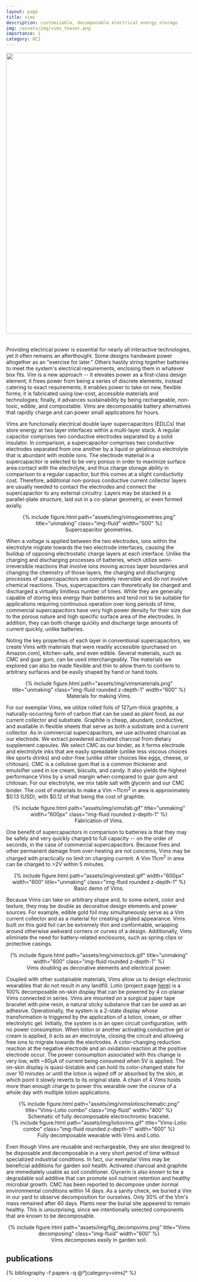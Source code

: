 ```yaml
---
layout: page
title: vims
description: customizable, decomposable electrical energy storage
img: /assets/img/vims_teaser.png
importance: 1
category: HCI
---
```

<div class="row justify-content-sm-center">
        <img src="{{ '/assets/img/vims.png' | relative_url }}" alt="" title="unmaking" width="760"/>
</div>
<br><br>
Providing electrical power is essential for nearly all interactive technologies, yet it often remains an afterthought. Some designs handwave power altogether as an "exercise for later." Others hastily string together batteries to meet the system's electrical requirements, enclosing them in whatever box fits. Vim is a new approach -- it elevates power as a first-class design element; it frees power from being a series of discrete elements, instead catering to exact requirements; it enables power to take on new, flexible forms; it is fabricated using low-cost, accessible materials and technologies; finally, it advances sustainability by being rechargeable, non-toxic, edible, and compostable. Vims are decomposable battery alternatives that rapidly charge and can power small applications for hours.

Vims are functionally electrical double layer supercapacitors (EDLCs) that store energy at two layer interfaces within a multi-layer stack. A regular capacitor comprises two conductive electrodes separated by a solid insulator. In comparison, a supercapacitor comprises two conductive electrodes separated from one another by a liquid or gelatinous electrolyte that is abundant with mobile ions. The electrode material in a supercapacitor is selected to be very porous in order to maximize surface area contact with the electrolyte, and thus charge storage ability in comparison to a regular capacitor, but this comes at a slight conductivity cost. Therefore, additional non-porous conductive current collector layers are usually needed to contact the electrodes and connect the supercapacitor to any external circuitry. Layers may be stacked in a parallel-plate structure, laid out in a co-planar geometry, or even formed axially.

<center>
<div class="row">
    <div class="col-sm mt-3 mt-md-0">
        {% include figure.html path="assets/img/vimsgeometries.png" title="unmaking" class="img-fluid" width="500" %}
    </div>
</div>
<div class="caption">
    Supercapacitor geometries.
</div>
</center>

When a voltage is applied between the two electrodes, ions within the electrolyte migrate towards the two electrode interfaces, causing the buildup of opposing electrostatic charge layers at each interface. Unlike the charging and discharging processes of batteries, which utilize semi-irreversible reactions that involve ions moving across layer boundaries and changing the chemistry of those layers, the charging and discharging processes of supercapacitors are completely reversible and do not involve chemical reactions. Thus, supercapacitors can theoretically be charged and discharged a virtually limitless number of times. While they are generally capable of storing less energy than batteries and tend not to be suitable for applications requiring continuous operation over long periods of time, commercial supercapacitors have very high power density for their size due to the porous nature and high specific surface area of the electrodes. In addition, they can both charge quickly and discharge large amounts of current quickly, unlike batteries.

Noting the key properties of each layer in conventional supercapacitors, we create Vims with materials that were readily accessible (purchased on Amazon.com), kitchen-safe, and even edible. Several materials, such as CMC and guar gum, can be used interchangeably. The materials we explored can also be made flexible and thin to allow them to conform to arbitrary surfaces and be easily shaped by hand or hand tools.
<center>
<div class="row">
    <div class="col-sm mt-3 mt-md-0">
        {% include figure.html path="assets/img/vimsmaterials.png" title="unmaking" class="img-fluid rounded z-depth-1" width="600" %}
    </div>
</div>
<div class="caption">
    Materials for making Vims.
</div>
</center>

For our exemplar Vims, we utilize rolled foils of 127µm-thick graphite, a naturally-occurring form of carbon that can be used as plant food, as our current collector and substrate. Graphite is cheap, abundant, conductive, and available in flexible sheets that serve as both a substrate and a current collector. As in commercial supercapacitors, we use activated charcoal as our electrode. We extract powdered activated charcoal from dietary supplement capsules. We select CMC as our binder, as it forms electrode and electrolyte inks that are easily spreadable (unlike less viscous choices like sports drinks) and odor-free (unlike other choices like eggs, cheese, or chitosan). CMC is a cellulose gum that is a common thickener and emulsifier used in ice cream, biscuits, and candy. It also yields the highest performance Vims by a small margin when compared to guar gum and chitosan. For our electrolyte, we mix table salt with glycerin and our CMC binder. The cost of materials to make a Vim ~11cm<sup>2</sup> in area is approximately $0.13 (USD), with $0.12 of that being the cost of graphite.

<center>
<div class="row">
    <div class="col-sm mt-3 mt-md-0">
        {% include figure.html path="assets/img/vimsfab.gif" title="unmaking" width="600px" class="img-fluid rounded z-depth-1" %}
    </div>
</div>
<div class="caption">
    Fabrication of Vims.
</div>
</center>

One benefit of supercapacitors in comparison to batteries is that they may be safely and very quickly charged to full capacity -- on the order of seconds, in the case of commercial supercapacitors. Because fires and other permanent damage from over-heating are not concerns, Vims may be charged with practically no limit on charging current. A Vim 11cm<sup>2</sup> in area can be charged to >2V within 5 minutes.

<center>
<div class="row">
    <div class="col-sm mt-3 mt-md-0">
        {% include figure.html path="assets/img/vimstest.gif" width="600px" width="600" title="unmaking" class="img-fluid rounded z-depth-1" %}
    </div>
</div>
<div class="caption">
    Basic demo of Vims.
</div>
</center>

Because Vims can take on arbitrary shape and, to some extent, color and texture, they may be double as decorative design elements and power sources. For example, edible gold foil may simultaneously serve as a Vim current collector and as a material for creating a gilded appearance. Vims built on this gold foil can be extremely thin and conformable, wrapping around otherwise awkward corners or curves of a design. Additionally, Vims eliminate the need for battery-related enclosures, such as spring clips or protective casings.
<center>
<div class="row">
    <div class="col-sm mt-3 mt-md-0">
        {% include figure.html path="assets/img/vimsclock.gif" title="unmaking" width="600" class="img-fluid rounded z-depth-1" %}
    </div>
</div>
<div class="caption">
    Vims doubling as decorative elements and electrical power.
</div>
</center>

Coupled with other sustainable materials, Vims allow us to design electronic wearables that do not result in any landfill. Lotio (project page <a href="../lotio/">here</a>) is a 100% decomposable on-skin display that can be powered by 4 co-planar Vims connected in series. Vims are mounted on a surgical paper tape bracelet with pine resin, a natural sticky substance that can be used as an adhesive. Operationally, the system is a 2-state display whose transformation is triggered by the application of a lotion, cream, or other electrolytic gel. Initially, the system is in an open circuit configuration, with no power consumption. When lotion or another activating conductive gel or cream is applied, it acts as an electrolyte, closing the circuit and allowing free ions to migrate towards the electrodes. A color-changing reduction reaction at the negative electrode and an oxidation reaction at the positive electrode occur. The power consumption associated with this change is very low, with ~60µA of current being consumed when 5V is applied. The on-skin display is quasi-bistable and can hold its color-changed state for over 10 minutes or until the lotion is wiped off or absorbed by the skin, at which point it slowly reverts to its original state. A chain of 4 Vims holds more than enough charge to power this wearable over the course of a whole day with multiple lotion applications.

<center><div class="row">
    <div class="col-sm mt-3 mt-md-0">
        {% include figure.html path="assets/img/vimslotioschematic.png" title="Vims-Lotio combo" class="img-fluid" width="400" %}
    </div>
</div>
<div class="caption">
    Schematic of fully decomposable electrochromic bracelet.
</div>
</center>

<center>
    <div class="col-sm mt-3 mt-md-0">
        {% include figure.html path="assets/img/lotiovims.gif" title="Vims-Lotio combo" class="img-fluid rounded z-depth-1" width="600" %}
    </div>
  <div class="caption">
      Fully decomposable wearable with Vims and Lotio.
  </div>
</center>

Even though Vims are reusable and rechargeable, they are also designed to be disposable and decomposable in a very short period of time without specialized industrial conditions. In fact, our exemplar Vims may be beneficial additions for garden soil health. Activated charcoal and graphite are immediately usable as soil conditioner. Glycerin is also known to be a degradable soil additive that can promote soil nutrient retention and healthy microbial growth. CMC has been reported to decompose under normal environmental conditions within 14 days. As a sanity check, we buried a Vim in our yard to observe decomposition for ourselves. Only 30% of the Vim's mass remained after 60 days. Plants near the burial site appeared to remain healthy. This is unsurprising, since we intentionally selected components that are known to be decomposable.
<center>
    <div class="col-sm mt-3 mt-md-0">
        {% include figure.html path="assets/img/fig_decompvims.png" title="Vims decomposing" class="img-fluid" width="600" %}
    </div>
  <div class="caption">
      Vims decomposes easily in garden soil.
  </div>
</center>

<div class="publications">
  <h2>publications</h2>
  {% bibliography -f papers -q @*[category=vims]* %}
</div>
